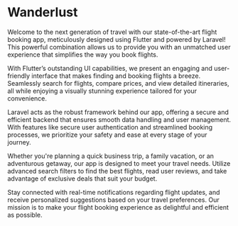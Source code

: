 # Wanderlust

Welcome to the next generation of travel with our state-of-the-art flight booking app, meticulously designed using Flutter and powered by Laravel! This powerful combination allows us to provide you with an unmatched user experience that simplifies the way you book flights.

With Flutter’s outstanding UI capabilities, we present an engaging and user-friendly interface that makes finding and booking flights a breeze. Seamlessly search for flights, compare prices, and view detailed itineraries, all while enjoying a visually stunning experience tailored for your convenience.

Laravel acts as the robust framework behind our app, offering a secure and efficient backend that ensures smooth data handling and user management. With features like secure user authentication and streamlined booking processes, we prioritize your safety and ease at every stage of your journey.

Whether you're planning a quick business trip, a family vacation, or an adventurous getaway, our app is designed to meet your travel needs. Utilize advanced search filters to find the best flights, read user reviews, and take advantage of exclusive deals that suit your budget.

Stay connected with real-time notifications regarding flight updates, and receive personalized suggestions based on your travel preferences. Our mission is to make your flight booking experience as delightful and efficient as possible.
